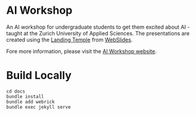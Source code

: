 # AI Workshop
An AI workshop for undergraduate students to get them excited about AI - taught at the Zurich University of Applied Sciences.
The presentations are created using the [Landing Temple](https://github.com/webslides/WebSlides/blob/master/demos/landings.html)
from [WebSlides](https://webslides.tv).

Fore more information, please visit the [AI Workshop website](https://sagerpascal.github.io/AI-workshop/).

# Build Locally

```
cd docs
bundle install
bundle add webrick
bundle exec jekyll serve
```
